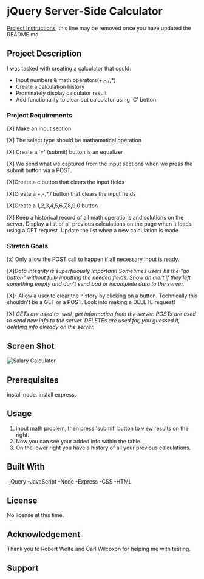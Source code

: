 # jQuery Server-Side Calculator

[Project Instructions](./INSTRUCTIONS.md), this line may be removed once you have updated the README.md

## Project Description

I was tasked with creating a calculator that could:

- Input numbers & math operators(+,-,/,\*)
- Create a calculation history
- Prominately display calculator result
- Add functionality to clear out calculator using 'C' botton

### Project Requirements

[X] Make an input section

[X] The select type should be
mathamatical operation

[X] Create a '=' (submit) button is an equalizer

[X] We send what we captured from the input sections when we press
the submit button via a POST.

[X]Create a c button that clears the input fields

[X]Create a +,-,\*,/ button that clears the input fields

[X]Create a 1,2,3,4,5,6,7,8,9,0 button

[X] Keep a historical record of all math operations and solutions on the server. Display a list of all previous calculations on the page when it loads using a GET request. Update the list when a new calculation is made.

### Stretch Goals

[x] Only allow the POST call to happen if all necessary input is ready.

[X]_Data integrity is superfluously important! Sometimes users hit the "go button" without fully inputting the needed fields. Show an alert if they left something empty and don't send bad or incomplete data to the server._

[X]- Allow a user to clear the history by clicking on a button. Technically this shouldn't be a GET or a POST. Look into making a DELETE request!

[X] _GETs are used to, well, get information from the server. POSTs are used to send new info to the server. DELETEs are used for, you guessed it, deleting info already on the server._

## Screen Shot

![Salary Calculator](https://tinyurl.com/y2tzlnd6)

## Prerequisites

install node.
install express.

## Usage

1. input math problem, then press 'submit' button to view results on the right.
2. Now you can see your added info within the table.
3. On the lower right you have a history of all your previous calculations.

## Built With

-jQuery
-JavaScript
-Node
-Express
-CSS
-HTML

## License

No license at this time.

## Acknowledgement

Thank you to Robert Wolfe and Carl Wilcoxon for helping me with testing.

## Support
